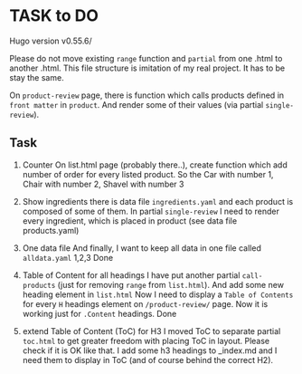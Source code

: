 # TASK to DO

Hugo version v0.55.6/

Please do not move existing `range` function and `partial` from one .html to another .html. This file structure is imitation of my real project. It has to be stay the same.

On `product-review` page, there is function which calls products defined in `front matter` in `product`. And render some of their values (via partial `single-review`).

## Task

1) Counter
On list.html page (probably there..), create function which add number of order for every listed product. So the Car with number 1, Chair with number 2, Shavel with number 3

2) Show ingredients
there is data file `ingredients.yaml` and each product is composed of some of them. In partial `single-review` I need to render every ingredient, which is placed in product (see data file products.yaml)

3) One data file
And finally, I want to keep all data in one file called `alldata.yaml`
1,2,3 Done

4) Table of Content for all headings
I have put another partial `call-products` (just for removing `range` from `list.html`). And add some new heading element in `list.html`
Now I need to display a `Table of Contents` for every `H` headings element on `/product-review/` page. Now it is working just for `.Content` headings.
Done

5) extend Table of Content (ToC) for H3
I moved ToC to separate partial `toc.html` to get greater freedom with placing ToC in layout. Please check if it is OK like that.
I add some h3 headings to _index.md and I need them to display in ToC (and of course behind the correct H2).
